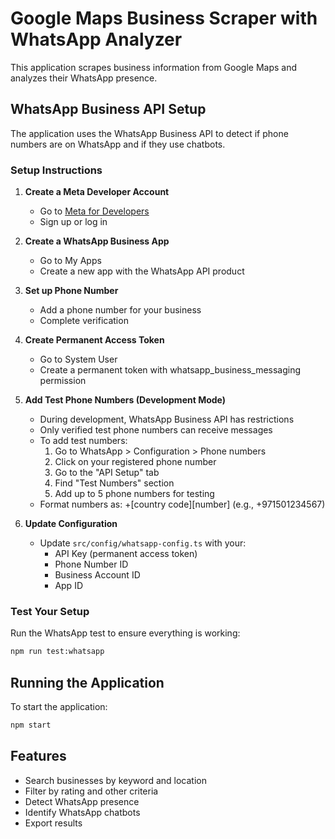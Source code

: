 # Google Maps Business Scraper with WhatsApp Analyzer

This application scrapes business information from Google Maps and analyzes their WhatsApp presence.

## WhatsApp Business API Setup

The application uses the WhatsApp Business API to detect if phone numbers are on WhatsApp and if they use chatbots.

### Setup Instructions

1. **Create a Meta Developer Account**
   - Go to [Meta for Developers](https://developers.facebook.com/)
   - Sign up or log in

2. **Create a WhatsApp Business App**
   - Go to My Apps
   - Create a new app with the WhatsApp API product

3. **Set up Phone Number**
   - Add a phone number for your business
   - Complete verification

4. **Create Permanent Access Token**
   - Go to System User
   - Create a permanent token with whatsapp_business_messaging permission

5. **Add Test Phone Numbers (Development Mode)**
   - During development, WhatsApp Business API has restrictions
   - Only verified test phone numbers can receive messages
   - To add test numbers:
     1. Go to WhatsApp > Configuration > Phone numbers
     2. Click on your registered phone number
     3. Go to the "API Setup" tab
     4. Find "Test Numbers" section
     5. Add up to 5 phone numbers for testing
   - Format numbers as: +[country code][number] (e.g., +971501234567)

6. **Update Configuration**
   - Update `src/config/whatsapp-config.ts` with your:
     - API Key (permanent access token)
     - Phone Number ID
     - Business Account ID
     - App ID

### Test Your Setup

Run the WhatsApp test to ensure everything is working:

```bash
npm run test:whatsapp
```

## Running the Application

To start the application:

```bash
npm start
```

## Features

- Search businesses by keyword and location
- Filter by rating and other criteria
- Detect WhatsApp presence
- Identify WhatsApp chatbots
- Export results 